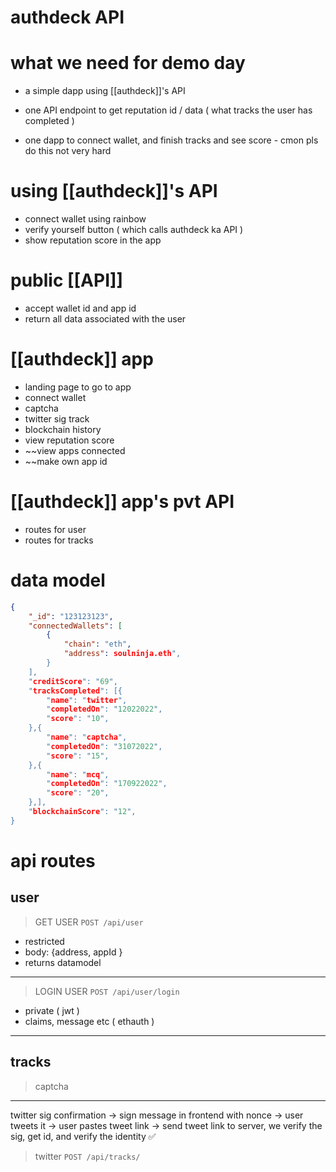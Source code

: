 # authdeck API

# what we need for demo day

- a simple dapp using [[authdeck]]'s API

- one API endpoint to get reputation id / data ( what tracks the user has completed )

- one dapp to connect wallet, and finish tracks and see score - cmon pls do this not very hard

# using [[authdeck]]'s API

- connect wallet using rainbow
- verify yourself button ( which calls authdeck ka API )
- show reputation score in the app

# public [[API]]

- accept wallet id and app id
- return all data associated with the user

# [[authdeck]] app

- landing page to go to app
- connect wallet
- captcha
- twitter sig track
- blockchain history
- view reputation score
- ~~view apps connected
- ~~make own app id

# [[authdeck]] app's pvt API

- routes for user
- routes for tracks

# data model

```json
{
	"_id": "123123123",
	"connectedWallets": [
		{
            "chain": "eth",
            "address": soulninja.eth",
        }
	],
	"creditScore": "69",
	"tracksCompleted": [{
		"name": "twitter",
		"completedOn": "12022022",
		"score": "10",
	},{
		"name": "captcha",
		"completedOn": "31072022",
		"score": "15",
	},{
		"name": "mcq",
		"completedOn": "170922022",
		"score": "20",
	},],
	"blockchainScore": "12",
}
```

# api routes

## user

> GET USER
> `POST /api/user`

- restricted
- body: {address, appId }
- returns datamodel

---

> LOGIN USER
> `POST /api/user/login`

- private ( jwt )
- claims, message etc ( ethauth )

---

## tracks

> captcha

---

twitter sig confirmation
-> sign message in frontend with nonce
-> user tweets it
-> user pastes tweet link
-> send tweet link to server, we verify the sig, get id, and verify the identity ✅

> twitter
> `POST /api/tracks/`
